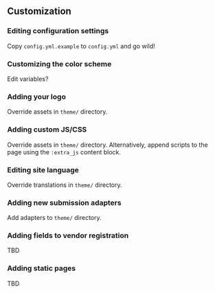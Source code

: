 ## Customization

### Editing configuration settings

Copy `config.yml.example` to `config.yml` and go wild!

### Customizing the color scheme

Edit variables?

### Adding your logo

Override assets in `theme/` directory.

### Adding custom JS/CSS

Override assets in `theme/` directory. Alternatively, append scripts to the page using the `:extra_js` content block.

### Editing site language

Override translations in `theme/` directory.

### Adding new submission adapters

Add adapters to `theme/` directory.

### Adding fields to vendor registration

TBD

### Adding static pages

TBD
